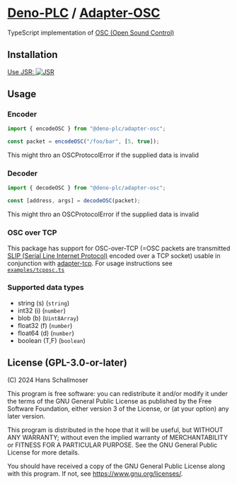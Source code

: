 # [Deno-PLC](https://github.com/deno-plc) / [Adapter-OSC](https://jsr.io/@deno-plc/adapter-osc)

TypeScript implementation of
[OSC (Open Sound Control)](https://en.wikipedia.org/wiki/Open_Sound_Control)

## Installation

[Use JSR: ![JSR](https://jsr.io/badges/@deno-plc/adapter-osc)](https://jsr.io/@deno-plc/adapter-osc)

## Usage

### Encoder

```ts
import { encodeOSC } from "@deno-plc/adapter-osc";

const packet = encodeOSC("/foo/bar", [5, true]);
```

This might thro an OSCProtocolError if the supplied data is invalid

### Decoder

```ts
import { decodeOSC } from "@deno-plc/adapter-osc";

const [address, args] = decodeOSC(packet);
```

This might thro an OSCProtocolError if the supplied data is invalid

### OSC over TCP

This package has support for OSC-over-TCP (=OSC packets are transmitted
[SLIP (Serial Line Internet Protocol)](https://en.wikipedia.org/wiki/Serial_Line_Internet_Protocol)
encoded over a TCP socket) usable in conjunction with
[adapter-tcp](https://jsr.io/@deno-plc/adapter-tcp). For usage instructions see
[`examples/tcposc.ts`](examples/tcposc.ts)

### Supported data types

- string (s) (`string`)
- int32 (i) (`number`)
- blob (b) (`Uint8Array`)
- float32 (f) (`number`)
- float64 (d) (`number`)
- boolean (T,F) (`boolean`)

## License (GPL-3.0-or-later)

(C) 2024 Hans Schallmoser

This program is free software: you can redistribute it and/or modify it under
the terms of the GNU General Public License as published by the Free Software
Foundation, either version 3 of the License, or (at your option) any later
version.

This program is distributed in the hope that it will be useful, but WITHOUT ANY
WARRANTY; without even the implied warranty of MERCHANTABILITY or FITNESS FOR A
PARTICULAR PURPOSE. See the GNU General Public License for more details.

You should have received a copy of the GNU General Public License along with
this program. If not, see https://www.gnu.org/licenses/.
